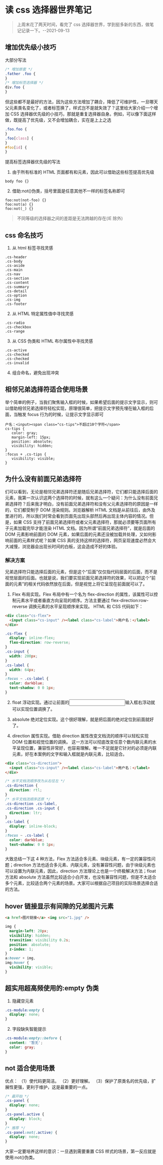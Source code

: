 # 读 css 选择器世界笔记

> 上周末花了两天时间，看完了 css 选择器世界，学到挺多新的东西，做笔记记录一下。--2021-09-13

## 增加优先级小技巧

大部分写法

```css
/* 增加嵌套 */
.father .foo {
}
/* 增加标签选择器 */
div.foo {
}
```

但这些都不是最好的方法，因为这些方法增加了耦合，降低了可维护性，一旦哪天父元素类名变化了，或者标签换了，样式岂不是就失效了？这里给大家介绍一个增加 CSS 选择器优先级的小技巧，那就是重复选择器自身。例如，可以像下面这样做，既提高了优先级，又不会增加耦合，实在是上上之选

```css
.foo.foo {
}
.foo[class] {
}
#foo[id] {
}
```

提高标签选择器优先级的写法

1. 由于所有标准的 HTML 页面都有<html>和<body>元素，因此可以借助这些标签提高优先级

```
body foo {}
```

2. 借助:not()伪类，括号里面是任意其他不一样的标签名称即可

```
foo:not(not-foo) {}
foo:not(a) {}
foo:not(_) {}
```

> 不同等级的选择器之间的差距是无法跨越的存在(IE 除外)

## css 命名技巧

1. 从 html 标签寻找灵感

```
.cs-header
.cs-body
.cs-aside
.cs-main
.cs-nav
.cs-section
.cs-content
.cs-summary
.cs-detail
.cs-option
.cs-img
.cs-footer
```

2. 从 HTML 特定属性值中寻找灵感

```
.cs-radio
.cs-checkbox
.cs-range
```

3. 从 CSS 伪类和 HTML 布尔属性中寻找灵感

```
.cs-active
.cs-checked
.cs-checked
.cs-invalid
```

4. 组合命名，避免出现冲突

## 相邻兄弟选择符适合使用场景

举个简单的例子，当我们聚焦输入框的时候，如果希望后面的提示文字显示，则可以借助相邻兄弟选择符轻松实现，原理很简单，把提示文字预先埋在输入框的后面，当触发 focus 行为的时候，让提示文字显示即可

```
户名：<input><span class="cs-tips">不超过10个字符</span>
cs-tips {
   color: gray;
   margin-left: 15px;
   position: absolute;
   visibility: hidden;
}
:focus + .cs-tips {
   visibility: visible;
}
```

## 为什么没有前面兄弟选择符

们可以看到，无论是相邻兄弟选择符还是随后兄弟选择符，它们都只能选择后面的元素，我第一次认识这两个选择符的时候，就有这么一个疑问：为什么没有前面兄弟选择符？后来我才明白，没有前面兄弟选择符和没有父元素选择符的原因是一样的，它们都受制于 DOM 渲染规则。浏览器解析 HTML 文档是从前往后，由外及里进行的，所以我们时常会看到页面先出现头部然后再出现主体内容的情况。但是，如果 CSS 支持了前面兄弟选择符或者父元素选择符，那就必须要等页面所有子元素加载完毕才能渲染 HTML 文档。因为所谓“前面兄弟选择符”，就是后面的 DOM 元素影响前面的 DOM 元素，如果后面的元素还没被加载并处理，又如何影响前面的元素样式呢？如果 CSS 真的支持这样的选择符，网页呈现速度必然会大大减慢，浏览器会出现长时间的白板，这会造成不好的体验。

### 解决方案

兄弟选择符只能选择后面的元素，但是这个“后面”仅仅指代码层面的后面，而不是视觉层面的后面。也就是说，我们要实现前面兄弟选择符的效果，可以把这个“前面的元素”的相关代码依然放在后面，但是视觉上将它呈现在前面就可以了。

1. Flex 布局实现。Flex 布局中有一个名为 flex-direction 的属性，该属性可以控制元素水平或者垂直方向呈现的顺序。方法主要通过 flex-direction:row-reverse 调换元素的水平呈现顺序来实现。
   HTML 和 CSS 代码如下：

```html
<div class="cs-flex">
  <input class="cs-input" /><label class="cs-label">用户名：</label>
</div>
```

```css
.cs-flex {
  display: inline-flex;
  flex-direction: row-reverse;
}
.cs-input {
  width: 200px;
}
.cs-label {
  width: 64px;
}
:focus ~ .cs-label {
  color: darkblue;
  text-shadow: 0 0 1px;
}
```

2. float 浮动实现。通过让前面的<input>输入框右浮动就可以实现位置调换了。

3. absolute 绝对定位实现。这个很好理解，就是把后面的<label>绝对定位到前面就好了。

4. direction 属性实现。借助 direction 属性改变文档流的顺序可以轻松实现 DOM 位置和视觉位置的调换。
   这一方法可以彻底改变任意个数内联元素的水平呈现位置，兼容性非常好，也容易理解。唯一不足就是它针对的必须是内联元素，好在本案例的文字和输入框就是内联元素，比较适合。

```html
<div class="cs-direction">
  <input class="cs-input" /><label class="cs-label">用户名：</label>
</div>
```

```css
/* 水平文档流顺序改为从右往左 */
.cs-direction {
  direction: rtl;
}
/* 水平文档流顺序还原 */
.cs-direction .cs-label,
.cs-direction .cs-input {
  direction: ltr;
}
.cs-label {
  display: inline-block;
}
:focus ~ .cs-label {
  color: darkblue;
  text-shadow: 0 0 1px;
}
```

大致总结一下这 4 种方法，Flex 方法适合多元素、块级元素，有一定的兼容性问题；direction 方法也适合多元素、内联元素，没有兼容性问题，由于块级元素也可以设置为内联元素，因此，direction 方法理论上也是一个终极解决方法；float 方法和 absolute 方法虽然比较适合小白开发，也没有兼容性问题，但是不太适合多个元素，比较适合两个元素的场景。大家可以根据自己项目的实际场景选择合适的方法。

## hover 链接显示有间隙的兄弟图片元素

```html
<a href>图片链接</a> <img src="1.jpg" />
```

```css
img {
  margin-left: 20px;
  visibility: hidden;
  transition: visibility 0.2s;
  position: absolute;
  z-index: 1;
}
a:hover + img,
img:hover {
  visibility: visible;
}
```

## 超实用超高频使用的:empty 伪类

1. 隐藏空元素

```css
.cs-module:empty {
  display: none;
}
```

2. 字段缺失智能提示

```css
.cs-module:empty::before {
  content: '暂无';
  color: gray;
}
```

## not 适合使用场景

优点：
（1）使代码更简洁。
（2）更好理解。
（3）保护了原类名的优先级，扩展性更强，更利于维护，这是最重要的一点。

```css
/* 最开始 */
.cs-panel {
  display: none;
}
.cs-panel.active {
  display: block;
}
/* 推荐 */
.cs-panel:not(.active) {
  display: none;
}
```

大家一定要培养这样的意识：一旦遇到需要重置 CSS 样式的场景，第一反应就是使用:not()伪类。

